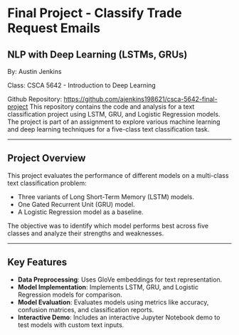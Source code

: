 # Final Project - Classify Trade Request Emails

## NLP with Deep Learning (LSTMs, GRUs)

By: Austin Jenkins

Class: CSCA 5642 - Introduction to Deep Learning

Github Repository: https://github.com/ajenkins198621/csca-5642-final-project
This repository contains the code and analysis for a text classification project using LSTM, GRU, and Logistic Regression models. The project is part of an assignment to explore various machine learning and deep learning techniques for a five-class text classification task.

---

## **Project Overview**

This project evaluates the performance of different models on a multi-class text classification problem:

- Three variants of Long Short-Term Memory (LSTM) models.
- One Gated Recurrent Unit (GRU) model.
- A Logistic Regression model as a baseline.

The objective was to identify which model performs best across five classes and analyze their strengths and weaknesses.

---

## **Key Features**

- **Data Preprocessing**: Uses GloVe embeddings for text representation.
- **Model Implementation**: Implements LSTM, GRU, and Logistic Regression models for comparison.
- **Model Evaluation**: Evaluates models using metrics like accuracy, confusion matrices, and classification reports.
- **Interactive Demo**: Includes an interactive Jupyter Notebook demo to test models with custom text inputs.
